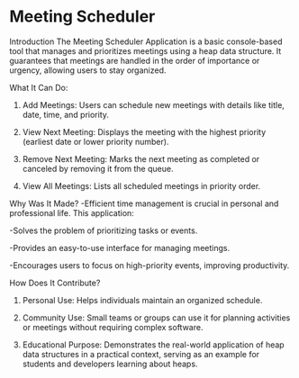 # Meeting Scheduler
Introduction
The Meeting Scheduler Application is a basic console-based tool that manages and prioritizes meetings using a heap data structure. It guarantees that meetings are handled in the order of importance or urgency, allowing users to stay organized.

What It Can Do:
1. Add Meetings: Users can schedule new meetings with details like title, date, time, and priority.

2. View Next Meeting: Displays the meeting with the highest priority (earliest date or lower priority number).
3. Remove Next Meeting: Marks the next meeting as completed or canceled by removing it from the queue.

4. View All Meetings: Lists all scheduled meetings in priority order.

Why Was It Made?
-Efficient time management is crucial in personal and professional life. This application:

-Solves the problem of prioritizing tasks or events.

-Provides an easy-to-use interface for managing meetings.

-Encourages users to focus on high-priority events, improving productivity.

How Does It Contribute?

1. Personal Use: Helps individuals maintain an organized schedule.

2. Community Use: Small teams or groups can use it for planning activities or meetings without requiring complex software.

3. Educational Purpose: Demonstrates the real-world application of heap data structures in a practical context, serving as an example for students and developers learning about heaps.
